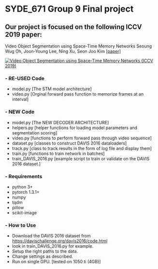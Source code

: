 # SYDE_671 Group 9 Final project

## Our project is focused on the following ICCV 2019 paper:
Video Object Segmentation using Space-Time Memory Networks
Seoung Wug Oh, Joon-Young Lee, Ning Xu, Seon Joo Kim
[[paper]](https://arxiv.org/abs/1904.00607)

[![Video Object Segmentation using Space-Time Memory Networks (ICCV 2019)](https://img.youtube.com/vi/vVZiBEDmgIU/0.jpg)](https://www.youtube.com/watch?v=vVZiBEDmgIU "Video Object Segmentation using Space-Time Memory Networks (ICCV 2019)")

### - RE-USED Code
- model.py [The STM model architecture]
- video.py [Orginal forward pass function to memorize frames at an interval]

### - NEW Code
- model.py [The NEW DECODER ARCHITECTURE]
- helpers.py [helper functions for loading model parameters and segmentation scoring]
- video.py [functions to perform forward pass through video sequence]
- dataset.py [classes to construct DAVIS 2016 dataloaders]
- track.py [class to track results in the form of log file and display them]
- train.py [functions to train network in batches]
- train_DAVIS_2016.py [example script to train or validate on the DAVIS 2016 dataset.]

### - Requirements
- python 3+
- pytorch 1.3.1+
- numpy
- tqdm
- pillow
- scikit-image

### - How to Use
- Download the DAVIS 2016 dataset from https://davischallenge.org/davis2016/code.html
- look in train_DAVIS_2016.py for example.
- Setup the right paths to the data.
- Change settings as described. 
- Run on single GPU. [tested on 1050 ti (4GB)]
